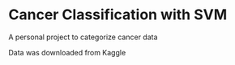 # Cancer Classification with SVM
A personal project to categorize cancer data

Data was downloaded from Kaggle <link>
